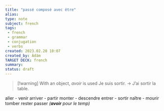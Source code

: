 ```yaml
---
title: "passé composé avec être"
alias: 
type: note
subject: french
tags:
 - french
 - grammar
 - conjugation
 - verbs
created: 2023.02.20 10:07
created_by: Ádám
TARGET DECK: french
summary: 
status: draft
---
```

>[!warning] With an object, *avoir* is used
>Je suis sortir. → J’ai sortir la table.

aller - venir
arriver - partir
monter - descendre
entrer - sortir
naître - mourir
tomber
rester
passer *(**avoir** pour le temp)*
